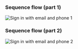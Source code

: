 ### Sequence flow (part 1)

<div class="common-image-format">

![Sign in with email and phone 1](/img/oie-embedded-sdk/oie-embedded-sdk-use-case-sign-in-pwd-phone-nodejs-seq-1.png
 "Sign in with email and phone 1")

</div>

### Sequence flow (part 2)

<div class="common-image-format">

![Sign in with email and phone 2](/img/oie-embedded-sdk/oie-embedded-sdk-use-case-sign-in-pwd-phone-nodejs-seq-2.png
 "Sign in with email and phone 2")

</div>
